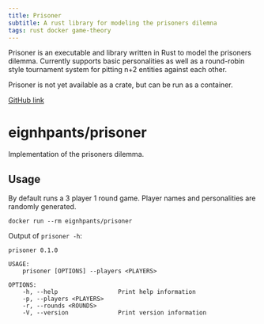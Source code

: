 ```yaml
---
title: Prisoner
subtitle: A rust library for modeling the prisoners dilemna
tags: rust docker game-theory
---
```


Prisoner is an executable and library written in Rust to model the prisoners dilemma. Currently supports basic personalities as well as a round-robin style tournament system for pitting n+2 entities against each other.

Prisoner is not yet available as a crate, but can be run as a container.

[GitHub link](https://github.com/iancullinane/prisoner-rust)

# eignhpants/prisoner

Implementation of the prisoners dilemma. 

## Usage

By default runs a 3 player 1 round game. Player names and personalities are randomly generated.

`docker run --rm eignhpants/prisoner`

Output of `prisoner -h`:

```
prisoner 0.1.0

USAGE:
    prisoner [OPTIONS] --players <PLAYERS>

OPTIONS:
    -h, --help                 Print help information
    -p, --players <PLAYERS>
    -r, --rounds <ROUNDS>
    -V, --version              Print version information
```

